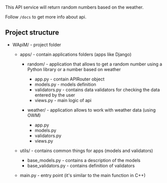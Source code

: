 This API service will return random numbers based on the weather.

Follow `/docs` to get more info about api.

## Project structure
* WApiM/ - project folder

    * apps/ - contain applications folders (apps like Django)

        * random/ - application that allows to get a random number using a Python library or a number based on weather
            * app.py - contain APIRouter object
            * models.py - models definition
            * validators.py - contains data validators for checking the data entered by the user
            * views.py - main logic of api

        * weather/ - application allows to work with weather data (using OWM)
            * app.py
            * models.py
            * validators.py
            * views.py

    * utils/ - contains common things for apps (models and validators)
        * base_models.py - contains a description of the models
        * base_validators.py - contains definition of validators

    * main.py - entry point (it's similar to the main function in C++)